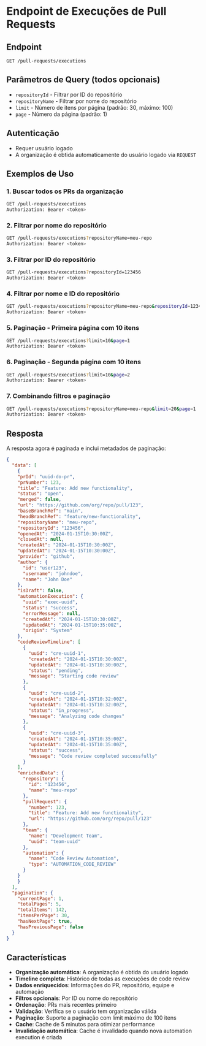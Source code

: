 # Endpoint de Execuções de Pull Requests

## Endpoint
```
GET /pull-requests/executions
```

## Parâmetros de Query (todos opcionais)
- `repositoryId` - Filtrar por ID do repositório
- `repositoryName` - Filtrar por nome do repositório
- `limit` - Número de itens por página (padrão: 30, máximo: 100)
- `page` - Número da página (padrão: 1)

## Autenticação
- Requer usuário logado
- A organização é obtida automaticamente do usuário logado via `REQUEST`

## Exemplos de Uso

### 1. Buscar todos os PRs da organização
```bash
GET /pull-requests/executions
Authorization: Bearer <token>
```

### 2. Filtrar por nome do repositório
```bash
GET /pull-requests/executions?repositoryName=meu-repo
Authorization: Bearer <token>
```

### 3. Filtrar por ID do repositório
```bash
GET /pull-requests/executions?repositoryId=123456
Authorization: Bearer <token>
```

### 4. Filtrar por nome e ID do repositório
```bash
GET /pull-requests/executions?repositoryName=meu-repo&repositoryId=123456
Authorization: Bearer <token>
```

### 5. Paginação - Primeira página com 10 itens
```bash
GET /pull-requests/executions?limit=10&page=1
Authorization: Bearer <token>
```

### 6. Paginação - Segunda página com 10 itens
```bash
GET /pull-requests/executions?limit=10&page=2
Authorization: Bearer <token>
```

### 7. Combinando filtros e paginação
```bash
GET /pull-requests/executions?repositoryName=meu-repo&limit=20&page=1
Authorization: Bearer <token>
```

## Resposta

A resposta agora é paginada e inclui metadados de paginação:

```json
{
  "data": [
    {
    "prId": "uuid-do-pr",
    "prNumber": 123,
    "title": "Feature: Add new functionality",
    "status": "open",
    "merged": false,
    "url": "https://github.com/org/repo/pull/123",
    "baseBranchRef": "main",
    "headBranchRef": "feature/new-functionality",
    "repositoryName": "meu-repo",
    "repositoryId": "123456",
    "openedAt": "2024-01-15T10:30:00Z",
    "closedAt": null,
    "createdAt": "2024-01-15T10:30:00Z",
    "updatedAt": "2024-01-15T10:30:00Z",
    "provider": "github",
    "author": {
      "id": "user123",
      "username": "johndoe",
      "name": "John Doe"
    },
    "isDraft": false,
    "automationExecution": {
      "uuid": "exec-uuid",
      "status": "success",
      "errorMessage": null,
      "createdAt": "2024-01-15T10:30:00Z",
      "updatedAt": "2024-01-15T10:35:00Z",
      "origin": "System"
    },
    "codeReviewTimeline": [
      {
        "uuid": "cre-uuid-1",
        "createdAt": "2024-01-15T10:30:00Z",
        "updatedAt": "2024-01-15T10:30:00Z",
        "status": "pending",
        "message": "Starting code review"
      },
      {
        "uuid": "cre-uuid-2",
        "createdAt": "2024-01-15T10:32:00Z",
        "updatedAt": "2024-01-15T10:32:00Z",
        "status": "in_progress",
        "message": "Analyzing code changes"
      },
      {
        "uuid": "cre-uuid-3",
        "createdAt": "2024-01-15T10:35:00Z",
        "updatedAt": "2024-01-15T10:35:00Z",
        "status": "success",
        "message": "Code review completed successfully"
      }
    ],
    "enrichedData": {
      "repository": {
        "id": "123456",
        "name": "meu-repo"
      },
      "pullRequest": {
        "number": 123,
        "title": "Feature: Add new functionality",
        "url": "https://github.com/org/repo/pull/123"
      },
      "team": {
        "name": "Development Team",
        "uuid": "team-uuid"
      },
      "automation": {
        "name": "Code Review Automation",
        "type": "AUTOMATION_CODE_REVIEW"
      }
    }
    }
  ],
  "pagination": {
    "currentPage": 1,
    "totalPages": 5,
    "totalItems": 142,
    "itemsPerPage": 30,
    "hasNextPage": true,
    "hasPreviousPage": false
  }
}
```

## Características

- **Organização automática**: A organização é obtida do usuário logado
- **Timeline completa**: Histórico de todas as execuções de code review
- **Dados enriquecidos**: Informações do PR, repositório, equipe e automação
- **Filtros opcionais**: Por ID ou nome do repositório
- **Ordenação**: PRs mais recentes primeiro
- **Validação**: Verifica se o usuário tem organização válida
- **Paginação**: Suporte a paginação com limit máximo de 100 itens
- **Cache**: Cache de 5 minutos para otimizar performance
- **Invalidação automática**: Cache é invalidado quando nova automation execution é criada
